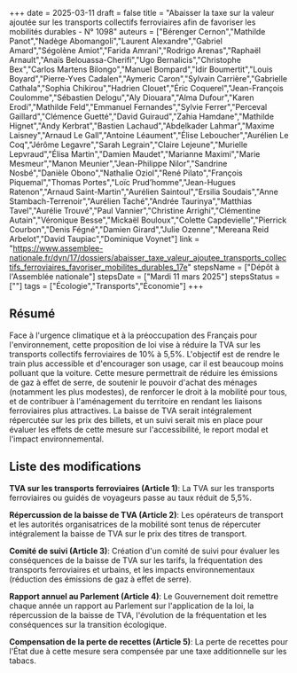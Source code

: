 +++
date = 2025-03-11
draft = false
title = "Abaisser la taxe sur la valeur ajoutée sur les transports collectifs ferroviaires afin de favoriser les mobilités durables - N° 1098"
auteurs = ["Bérenger Cernon","Mathilde Panot","Nadège Abomangoli","Laurent Alexandre","Gabriel Amard","Ségolène Amiot","Farida Amrani","Rodrigo Arenas","Raphaël Arnault","Anaïs Belouassa-Cherifi","Ugo Bernalicis","Christophe Bex","Carlos Martens Bilongo","Manuel Bompard","Idir Boumertit","Louis Boyard","Pierre-Yves Cadalen","Aymeric Caron","Sylvain Carrière","Gabrielle Cathala","Sophia Chikirou","Hadrien Clouet","Éric Coquerel","Jean-François Coulomme","Sébastien Delogu","Aly Diouara","Alma Dufour","Karen Erodi","Mathilde Feld","Emmanuel Fernandes","Sylvie Ferrer","Perceval Gaillard","Clémence Guetté","David Guiraud","Zahia Hamdane","Mathilde Hignet","Andy Kerbrat","Bastien Lachaud","Abdelkader Lahmar","Maxime Laisney","Arnaud Le Gall","Antoine Léaument","Élise Leboucher","Aurélien Le Coq","Jérôme Legavre","Sarah Legrain","Claire Lejeune","Murielle Lepvraud","Élisa Martin","Damien Maudet","Marianne Maximi","Marie Mesmeur","Manon Meunier","Jean-Philippe Nilor","Sandrine Nosbé","Danièle Obono","Nathalie Oziol","René Pilato","François Piquemal","Thomas Portes","Loïc Prud’homme","Jean-Hugues Ratenon","Arnaud Saint-Martin","Aurélien Saintoul","Ersilia Soudais","Anne Stambach-Terrenoir","Aurélien Taché","Andrée Taurinya","Matthias Tavel","Aurélie Trouvé","Paul Vannier","Christine Arrighi","Clémentine Autain","Véronique Besse","Mickaël Bouloux","Colette Capdevielle","Pierrick Courbon","Denis Fégné","Damien Girard","Julie Ozenne","Mereana Reid Arbelot","David Taupiac","Dominique Voynet"]
link = "https://www.assemblee-nationale.fr/dyn/17/dossiers/abaisser_taxe_valeur_ajoutee_transports_collectifs_ferroviaires_favoriser_mobilites_durables_17e"
stepsName = ["Dépôt à l'Assemblée nationale"]
stepsDate = ["Mardi 11 mars 2025"]
stepsStatus = [""]
tags = ["Écologie","Transports","Économie"]
+++

## Résumé

Face à l'urgence climatique et à la préoccupation des Français pour l'environnement, cette proposition de loi vise à réduire la TVA sur les transports collectifs ferroviaires de 10% à 5,5%. L'objectif est de rendre le train plus accessible et d'encourager son usage, car il est beaucoup moins polluant que la voiture. Cette mesure permettrait de réduire les émissions de gaz à effet de serre, de soutenir le pouvoir d'achat des ménages (notamment les plus modestes), de renforcer le droit à la mobilité pour tous, et de contribuer à l'aménagement du territoire en rendant les liaisons ferroviaires plus attractives. La baisse de TVA serait intégralement répercutée sur les prix des billets, et un suivi serait mis en place pour évaluer les effets de cette mesure sur l'accessibilité, le report modal et l'impact environnemental.

## Liste des modifications

**TVA sur les transports ferroviaires (Article 1)**: La TVA sur les transports ferroviaires ou guidés de voyageurs passe au taux réduit de 5,5%.

**Répercussion de la baisse de TVA (Article 2)**: Les opérateurs de transport et les autorités organisatrices de la mobilité sont tenus de répercuter intégralement la baisse de TVA sur le prix des titres de transport.

**Comité de suivi (Article 3)**: Création d'un comité de suivi pour évaluer les conséquences de la baisse de TVA sur les tarifs, la fréquentation des transports ferroviaires et urbains, et les impacts environnementaux (réduction des émissions de gaz à effet de serre).

**Rapport annuel au Parlement (Article 4)**: Le Gouvernement doit remettre chaque année un rapport au Parlement sur l'application de la loi, la répercussion de la baisse de TVA, l'évolution de la fréquentation et les conséquences sur la transition écologique.

**Compensation de la perte de recettes (Article 5)**: La perte de recettes pour l'État due à cette mesure sera compensée par une taxe additionnelle sur les tabacs.
